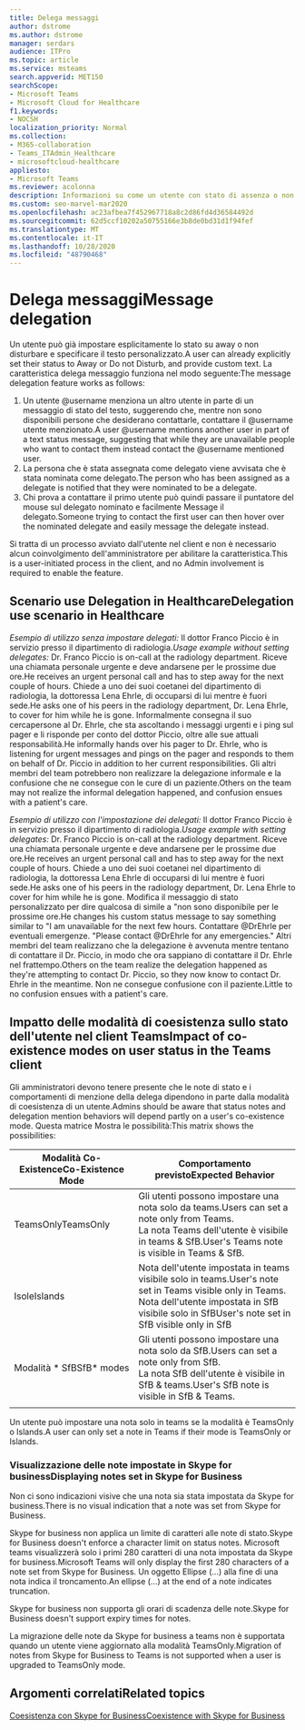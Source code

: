 ```yaml
---
title: Delega messaggi
author: dstrome
ms.author: dstrome
manager: serdars
audience: ITPro
ms.topic: article
ms.service: msteams
search.appverid: MET150
searchScope:
- Microsoft Teams
- Microsoft Cloud for Healthcare
f1.keywords:
- NOCSH
localization_priority: Normal
ms.collection:
- M365-collaboration
- Teams_ITAdmin_Healthcare
- microsoftcloud-healthcare
appliesto:
- Microsoft Teams
ms.reviewer: acolonna
description: Informazioni su come un utente con stato di assenza o non disturbare lo stato può impostare in modo esplicito un altro utente come delegato nel messaggio di stato.
ms.custom: seo-marvel-mar2020
ms.openlocfilehash: ac23afbea7f452967718a8c2d86fd4d36584492d
ms.sourcegitcommit: 62d5ccf10202a50755166e3b8de0bd31d1f94fef
ms.translationtype: MT
ms.contentlocale: it-IT
ms.lasthandoff: 10/28/2020
ms.locfileid: "48790468"
---
```

# <a name="message-delegation"></a><span data-ttu-id="12206-103">Delega messaggi</span><span class="sxs-lookup"><span data-stu-id="12206-103">Message delegation</span></span>

<span data-ttu-id="12206-104">Un utente può già impostare esplicitamente lo stato su away o non disturbare e specificare il testo personalizzato.</span><span class="sxs-lookup"><span data-stu-id="12206-104">A user can already explicitly set their status to Away or Do not Disturb, and provide custom text.</span></span> <span data-ttu-id="12206-105">La caratteristica delega messaggio funziona nel modo seguente:</span><span class="sxs-lookup"><span data-stu-id="12206-105">The message delegation feature works as follows:</span></span>

1. <span data-ttu-id="12206-106">Un utente @username menziona un altro utente in parte di un messaggio di stato del testo, suggerendo che, mentre non sono disponibili persone che desiderano contattarle, contattare il @username utente menzionato.</span><span class="sxs-lookup"><span data-stu-id="12206-106">A user @username mentions another user in part of a text status message, suggesting that while they are unavailable people who want to contact them instead contact the @username mentioned user.</span></span>
2. <span data-ttu-id="12206-107">La persona che è stata assegnata come delegato viene avvisata che è stata nominata come delegato.</span><span class="sxs-lookup"><span data-stu-id="12206-107">The person who has been assigned as a delegate is notified that they were nominated to be a delegate.</span></span>
3. <span data-ttu-id="12206-108">Chi prova a contattare il primo utente può quindi passare il puntatore del mouse sul delegato nominato e facilmente Message il delegato.</span><span class="sxs-lookup"><span data-stu-id="12206-108">Someone trying to contact the first user can then hover over the nominated delegate and easily message the delegate instead.</span></span>  

<span data-ttu-id="12206-109">Si tratta di un processo avviato dall'utente nel client e non è necessario alcun coinvolgimento dell'amministratore per abilitare la caratteristica.</span><span class="sxs-lookup"><span data-stu-id="12206-109">This is a user-initiated process in the client, and no Admin involvement is required to enable the feature.</span></span> 

## <a name="delegation-use-scenario-in-healthcare"></a><span data-ttu-id="12206-110">Scenario use Delegation in Healthcare</span><span class="sxs-lookup"><span data-stu-id="12206-110">Delegation use scenario in Healthcare</span></span>

<span data-ttu-id="12206-111">*Esempio di utilizzo senza impostare delegati:*  Il dottor Franco Piccio è in servizio presso il dipartimento di radiologia.</span><span class="sxs-lookup"><span data-stu-id="12206-111">*Usage example without setting delegates:*  Dr. Franco Piccio is on-call at the radiology department.</span></span> <span data-ttu-id="12206-112">Riceve una chiamata personale urgente e deve andarsene per le prossime due ore.</span><span class="sxs-lookup"><span data-stu-id="12206-112">He receives an urgent personal call and has to step away for the next couple of hours.</span></span> <span data-ttu-id="12206-113">Chiede a uno dei suoi coetanei del dipartimento di radiologia, la dottoressa Lena Ehrle, di occuparsi di lui mentre è fuori sede.</span><span class="sxs-lookup"><span data-stu-id="12206-113">He asks one of his peers in the radiology department, Dr. Lena Ehrle, to cover for him while he is gone.</span></span> <span data-ttu-id="12206-114">Informalmente consegna il suo cercapersone al Dr. Ehrle, che sta ascoltando i messaggi urgenti e i ping sul pager e li risponde per conto del dottor Piccio, oltre alle sue attuali responsabilità.</span><span class="sxs-lookup"><span data-stu-id="12206-114">He informally hands over his pager to Dr. Ehrle, who is listening for urgent messages and pings on the pager and responds to them on behalf of Dr. Piccio in addition to her current responsibilities.</span></span> <span data-ttu-id="12206-115">Gli altri membri del team potrebbero non realizzare la delegazione informale e la confusione che ne consegue con le cure di un paziente.</span><span class="sxs-lookup"><span data-stu-id="12206-115">Others on the team may not realize the informal delegation happened, and confusion ensues with a patient's care.</span></span>

<span data-ttu-id="12206-116">*Esempio di utilizzo con l'impostazione dei delegati:* Il dottor Franco Piccio è in servizio presso il dipartimento di radiologia.</span><span class="sxs-lookup"><span data-stu-id="12206-116">*Usage example with setting delegates:* Dr. Franco Piccio is on-call at the radiology department.</span></span> <span data-ttu-id="12206-117">Riceve una chiamata personale urgente e deve andarsene per le prossime due ore.</span><span class="sxs-lookup"><span data-stu-id="12206-117">He receives an urgent personal call and has to step away for the next couple of hours.</span></span> <span data-ttu-id="12206-118">Chiede a uno dei suoi coetanei nel dipartimento di radiologia, la dottoressa Lena Ehrle di occuparsi di lui mentre è fuori sede.</span><span class="sxs-lookup"><span data-stu-id="12206-118">He asks one of his peers in the radiology department, Dr. Lena Ehrle to cover for him while he is gone.</span></span> <span data-ttu-id="12206-119">Modifica il messaggio di stato personalizzato per dire qualcosa di simile a "non sono disponibile per le prossime ore.</span><span class="sxs-lookup"><span data-stu-id="12206-119">He changes his custom status message to say something similar to "I am unavailable for the next few hours.</span></span> <span data-ttu-id="12206-120">Contattare @DrEhrle per eventuali emergenze. "</span><span class="sxs-lookup"><span data-stu-id="12206-120">Please contact @DrEhrle for any emergencies."</span></span>  <span data-ttu-id="12206-121">Altri membri del team realizzano che la delegazione è avvenuta mentre tentano di contattare il Dr. Piccio, in modo che ora sappiano di contattare il Dr. Ehrle nel frattempo.</span><span class="sxs-lookup"><span data-stu-id="12206-121">Others on the team realize the delegation happened as they're attempting to contact Dr. Piccio, so they now know to contact Dr. Ehrle in the meantime.</span></span> <span data-ttu-id="12206-122">Non ne consegue confusione con il paziente.</span><span class="sxs-lookup"><span data-stu-id="12206-122">Little to no confusion ensues with a patient's care.</span></span>

## <a name="impact-of-co-existence-modes-on-user-status-in-the-teams-client"></a><span data-ttu-id="12206-123">Impatto delle modalità di coesistenza sullo stato dell'utente nel client Teams</span><span class="sxs-lookup"><span data-stu-id="12206-123">Impact of co-existence modes on user status in the Teams client</span></span>

<span data-ttu-id="12206-124">Gli amministratori devono tenere presente che le note di stato e i comportamenti di menzione della delega dipendono in parte dalla modalità di coesistenza di un utente.</span><span class="sxs-lookup"><span data-stu-id="12206-124">Admins should be aware that status notes and delegation mention behaviors will depend partly on a user's co-existence mode.</span></span> <span data-ttu-id="12206-125">Questa matrice Mostra le possibilità:</span><span class="sxs-lookup"><span data-stu-id="12206-125">This matrix shows the possibilities:</span></span>

|<span data-ttu-id="12206-126">Modalità Co-Existence</span><span class="sxs-lookup"><span data-stu-id="12206-126">Co-Existence Mode</span></span> | <span data-ttu-id="12206-127">Comportamento previsto</span><span class="sxs-lookup"><span data-stu-id="12206-127">Expected Behavior</span></span>|
|---|---|
|<span data-ttu-id="12206-128">TeamsOnly</span><span class="sxs-lookup"><span data-stu-id="12206-128">TeamsOnly</span></span> |<span data-ttu-id="12206-129">Gli utenti possono impostare una nota solo da teams.</span><span class="sxs-lookup"><span data-stu-id="12206-129">Users can set a note only from Teams.</span></span> <br> <span data-ttu-id="12206-130">La nota Teams dell'utente è visibile in teams & SfB.</span><span class="sxs-lookup"><span data-stu-id="12206-130">User's Teams note is visible in Teams & SfB.</span></span> |
|<span data-ttu-id="12206-131">Isole</span><span class="sxs-lookup"><span data-stu-id="12206-131">Islands</span></span> | <span data-ttu-id="12206-132">Nota dell'utente impostata in teams visibile solo in teams.</span><span class="sxs-lookup"><span data-stu-id="12206-132">User's note set in Teams visible only in Teams.</span></span> <br> <span data-ttu-id="12206-133">Nota dell'utente impostata in SfB visibile solo in SfB</span><span class="sxs-lookup"><span data-stu-id="12206-133">User's note set in SfB visible only in SfB</span></span> |
|<span data-ttu-id="12206-134">Modalità \* SfB</span><span class="sxs-lookup"><span data-stu-id="12206-134">SfB\* modes</span></span> | <span data-ttu-id="12206-135">Gli utenti possono impostare una nota solo da SfB.</span><span class="sxs-lookup"><span data-stu-id="12206-135">Users can set a note only from SfB.</span></span> <br> <span data-ttu-id="12206-136">La nota SfB dell'utente è visibile in SfB & teams.</span><span class="sxs-lookup"><span data-stu-id="12206-136">User's SfB note is visible in SfB & Teams.</span></span>  |
|||

<span data-ttu-id="12206-137">Un utente può impostare una nota solo in teams se la modalità è TeamsOnly o Islands.</span><span class="sxs-lookup"><span data-stu-id="12206-137">A user can only set a note in Teams if their mode is TeamsOnly or Islands.</span></span>  

### <a name="displaying-notes-set-in-skype-for-business"></a><span data-ttu-id="12206-138">Visualizzazione delle note impostate in Skype for business</span><span class="sxs-lookup"><span data-stu-id="12206-138">Displaying notes set in Skype for Business</span></span>
  
<span data-ttu-id="12206-139">Non ci sono indicazioni visive che una nota sia stata impostata da Skype for business.</span><span class="sxs-lookup"><span data-stu-id="12206-139">There is no visual indication that a note was set from Skype for Business.</span></span>

<span data-ttu-id="12206-140">Skype for business non applica un limite di caratteri alle note di stato.</span><span class="sxs-lookup"><span data-stu-id="12206-140">Skype for Business doesn't enforce a character limit on status notes.</span></span> <span data-ttu-id="12206-141">Microsoft teams visualizzerà solo i primi 280 caratteri di una nota impostata da Skype for business.</span><span class="sxs-lookup"><span data-stu-id="12206-141">Microsoft Teams will only display the first 280 characters of a note set from Skype for Business.</span></span> <span data-ttu-id="12206-142">Un oggetto Ellipse (...) alla fine di una nota indica il troncamento.</span><span class="sxs-lookup"><span data-stu-id="12206-142">An ellipse (…) at the end of a note indicates truncation.</span></span>
  
<span data-ttu-id="12206-143">Skype for business non supporta gli orari di scadenza delle note.</span><span class="sxs-lookup"><span data-stu-id="12206-143">Skype for Business doesn't support expiry times for notes.</span></span>

<span data-ttu-id="12206-144">La migrazione delle note da Skype for business a teams non è supportata quando un utente viene aggiornato alla modalità TeamsOnly.</span><span class="sxs-lookup"><span data-stu-id="12206-144">Migration of notes from Skype for Business to Teams is not supported when a user is upgraded to TeamsOnly mode.</span></span>

## <a name="related-topics"></a><span data-ttu-id="12206-145">Argomenti correlati</span><span class="sxs-lookup"><span data-stu-id="12206-145">Related topics</span></span>

[<span data-ttu-id="12206-146">Coesistenza con Skype for Business</span><span class="sxs-lookup"><span data-stu-id="12206-146">Coexistence with Skype for Business</span></span>](../../coexistence-chat-calls-presence.md)
